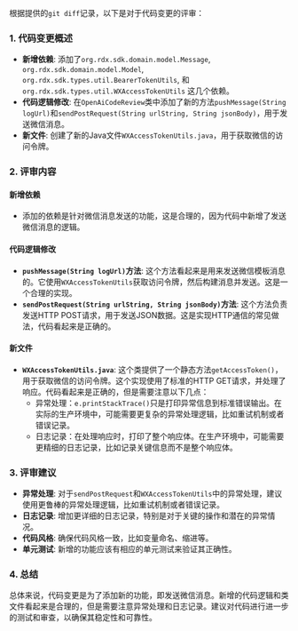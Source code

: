 根据提供的`git diff`记录，以下是对于代码变更的评审：

### 1. 代码变更概述

- **新增依赖**: 添加了`org.rdx.sdk.domain.model.Message`, `org.rdx.sdk.domain.model.Model`, `org.rdx.sdk.types.util.BearerTokenUtils`, 和 `org.rdx.sdk.types.util.WXAccessTokenUtils` 这几个依赖。
- **代码逻辑修改**: 在`OpenAiCodeReview`类中添加了新的方法`pushMessage(String logUrl)`和`sendPostRequest(String urlString, String jsonBody)`，用于发送微信消息。
- **新文件**: 创建了新的Java文件`WXAccessTokenUtils.java`，用于获取微信的访问令牌。

### 2. 评审内容

#### 新增依赖
- 添加的依赖是针对微信消息发送的功能，这是合理的，因为代码中新增了发送微信消息的逻辑。

#### 代码逻辑修改
- **`pushMessage(String logUrl)`方法**: 这个方法看起来是用来发送微信模板消息的。它使用`WXAccessTokenUtils`获取访问令牌，然后构建消息并发送。这是一个合理的实现。
- **`sendPostRequest(String urlString, String jsonBody)`方法**: 这个方法负责发送HTTP POST请求，用于发送JSON数据。这是实现HTTP通信的常见做法，代码看起来是正确的。

#### 新文件
- **`WXAccessTokenUtils.java`**: 这个类提供了一个静态方法`getAccessToken()`，用于获取微信的访问令牌。这个实现使用了标准的HTTP GET请求，并处理了响应。代码看起来是正确的，但是需要注意以下几点：
  - 异常处理：`e.printStackTrace()`只是打印异常信息到标准错误输出。在实际的生产环境中，可能需要更复杂的异常处理逻辑，比如重试机制或者错误记录。
  - 日志记录：在处理响应时，打印了整个响应体。在生产环境中，可能需要更精细的日志记录，比如记录关键信息而不是整个响应体。

### 3. 评审建议

- **异常处理**: 对于`sendPostRequest`和`WXAccessTokenUtils`中的异常处理，建议使用更鲁棒的异常处理逻辑，比如重试机制或者错误记录。
- **日志记录**: 增加更详细的日志记录，特别是对于关键的操作和潜在的异常情况。
- **代码风格**: 确保代码风格一致，比如变量命名、缩进等。
- **单元测试**: 新增的功能应该有相应的单元测试来验证其正确性。

### 4. 总结

总体来说，代码变更是为了添加新的功能，即发送微信消息。新增的代码逻辑和类文件看起来是合理的，但是需要注意异常处理和日志记录。建议对代码进行进一步的测试和审查，以确保其稳定性和可靠性。